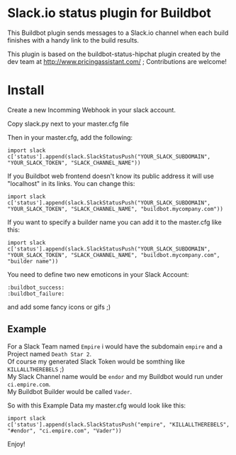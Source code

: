 Slack.io status plugin for Buildbot
===================================

This Buildbot plugin sends messages to a Slack.io channel when each build finishes with a handy link to the build results.

This plugin is based on the buildbot-status-hipchat plugin created by the dev team at http://www.pricingassistant.com/ ; Contributions are welcome!

Install
=======

Create a new Incomming Webhook in your slack account.

Copy slack.py next to your master.cfg file

Then in your master.cfg, add the following:

```
import slack
c['status'].append(slack.SlackStatusPush("YOUR_SLACK_SUBDOMAIN", "YOUR_SLACK_TOKEN", "SLACK_CHANNEL_NAME"))
```

If you Buildbot web frontend doesn't know its public address it will use "localhost" in its links. You can change this:

```
import slack
c['status'].append(slack.SlackStatusPush("YOUR_SLACK_SUBDOMAIN", "YOUR_SLACK_TOKEN", "SLACK_CHANNEL_NAME", "buildbot.mycompany.com"))
```

If you want to specify a builder name you can add it to the master.cfg like this:

```
import slack
c['status'].append(slack.SlackStatusPush("YOUR_SLACK_SUBDOMAIN", "YOUR_SLACK_TOKEN", "SLACK_CHANNEL_NAME", "buildbot.mycompany.com", "builder name"))
```

You need to define two new emoticons in your Slack Account:

```
:buildbot_success:
:buildbot_failure:
```

and add some fancy icons or gifs ;)

## Example

For a Slack Team named ```Empire``` i would have the subdomain ```empire``` and a Project named ```Death Star 2```.  
Of course my generated Slack Token would be somthing like ```KILLALLTHEREBELS``` ;)  
My Slack Channel name would be ```endor``` and my Buildbot would run under ```ci.empire.com```.  
My Buildbot Builder would be called ```Vader```.

So with this Example Data my master.cfg would look like this:

```
import slack
c['status'].append(slack.SlackStatusPush("empire", "KILLALLTHEREBELS", "#endor", "ci.empire.com", "Vader"))
```


Enjoy!
